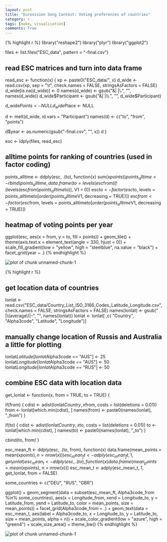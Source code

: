 ```yaml
---
layout: post
title: "Eurovision Song Contest: Voting preferences of countries"
category: r
tags: [make, visualisation]
comments: True
---
```



{% highlight r %}
library("reshape2")
library("plyr")
library("ggplot2")

files <- list.files("ESC_data", pattern = "-final.csv")

## read ESC matrices and turn into data frame
read_esc <- function(x) {
  xp <- paste0("ESC_data/", x)
  d_wide <- read.csv(xp, sep = "\t", check.names = FALSE, stringsAsFactors = FALSE)
  d_wide[is.na(d_wide)] <- 0
  names(d_wide) <- gsub("&| |\\.", "", names(d_wide))
  d_wide$Participant <- gsub("&| |\\.", "", d_wide$Participant)
  
  d_wide$Points <- NULL
  d_wide$Place <- NULL
  
  d <- melt(d_wide, id.vars = "Participant")
  names(d) <- c("to", "from", "points")
  
  d$year <- as.numeric(gsub("-final.csv", "", x))
  d
}

esc <- ldply(files, read_esc)  

## alltime points for ranking of countries (used in factor coding)
points_alltime <- ddply(esc, .(to), function(x) sum(x$points))
points_alltime <- rbind(points_alltime,
                        data.frame(to = levels(esc$from)[!(levels(esc$from) %in% 
                                                             points_alltime$to)],
                                   V1 = 0))
esc$to <- factor(esc$to, levels = points_alltime$to[order(points_alltime$V1, decreasing = TRUE)])
esc$from <- factor(esc$from, levels = points_alltime$to[order(points_alltime$V1, decreasing = TRUE)])

## heatmap of voting points per year
ggplot(esc, aes(x = from, y = to, fill = points)) + geom_tile() +
  theme(axis.text.x = element_text(angle = 330, hjust = 0)) +
  scale_fill_gradient(low = "yellow", high = "steelblue", na.value = "black") +
  facet_grid(year ~ .) 
{% endhighlight %}

![plot of chunk unnamed-chunk-1](http://heidiseibold.github.io/figure/source/2016-05-14-ESC/unnamed-chunk-1-1.png)

{% highlight r %}
## get location data of countries
lonlat <- read.csv("ESC_data/Country_List_ISO_3166_Codes_Latitude_Longitude.csv", 
                   check.names = FALSE, stringsAsFactors = FALSE)
names(lonlat) <- gsub(" |\\(average\\)|-", "", names(lonlat))
lonlat <- lonlat[ ,c( "Country", "Alpha3code", "Latitude", "Longitude")]

## manually change location of Russis and Australia a little for plotting
lonlat$Latitude[lonlat$Alpha3code == "AUS"] <- 25
lonlat$Longitude[lonlat$Alpha3code == "AUS"] <- 50
lonlat$Longitude[lonlat$Alpha3code == "RUS"] <- 50


## combine ESC data with location data
get_lonlat <- function(x, from = TRUE, to = TRUE) {
  
  if(from) {
    cdist <- adist(lonlat$Country, x$from, costs = list(deletions = 0.01))
    from <- lonlat[which.min(cdist), ]
    names(from) <- paste0(names(lonlat), "_from")
  }
  
  if(to) {
    cdist <- adist(lonlat$Country, x$to, costs = list(deletions = 0.01))
    to <- lonlat[which.min(cdist), ]
    names(to) <- paste0(names(lonlat), "_to")
  }
  
  cbind(to, from)
}


esc_mean_ft <- ddply(esc, .(to, from), function(x) data.frame(mean_points = mean(x$points),
                                                               n = nrow(x)))
esc_mean_ft <- adply(esc_mean_ft, 1, get_lonlat)
esc_mean_t <- ddply(esc, .(to), function(x) data.frame(mean_points = mean(x$points),
                                                        n = nrow(x)))
esc_mean_t <- adply(esc_mean_t, 1, get_lonlat, from = FALSE)

some_countries <- c("DEU", "RUS", "GBR")

ggplot() +
  geom_segment(data = subset(esc_mean_ft, Alpha3code_from %in% some_countries), 
               aes(x = Longitude_from, xend = Longitude_to,
                   y = Latitude_from, yend = Latitude_to,
                   color = mean_points,
                   size = mean_points)) + 
  facet_grid(Alpha3code_from ~ .) + 
  geom_text(data = esc_mean_t, aes(label = Alpha3code_to, 
                                   x = Longitude_to, y = Latitude_to,
                                   size = mean_points, alpha = n)) +
  scale_color_gradient(low = "azure", high = "green4") +
  scale_size_area() +
  theme_bw() 
{% endhighlight %}

![plot of chunk unnamed-chunk-1](http://heidiseibold.github.io/figure/source/2016-05-14-ESC/unnamed-chunk-1-2.png)


